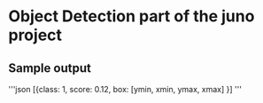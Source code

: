 # Object Detection part of the juno project

## Sample output

'''json
[{class: 1,
   score: 0.12,
   box: [ymin, xmin, ymax, xmax]
   }]
'''
